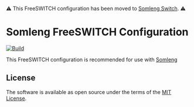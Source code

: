 ⚠️  This FreeSWITCH configuration has been moved to [Somleng Switch](https://github.com/somleng/somleng-switch/tree/develop/docker/freeswitch). ⚠️

# Somleng FreeSWITCH Configuration

[![Build](https://github.com/somleng/freeswitch-config/actions/workflows/build.yml/badge.svg)](https://github.com/somleng/freeswitch-config/actions/workflows/build.yml)

This FreeSWITCH configuration is recommended for use with [Somleng](http://www.somleng.org/)

## License

The software is available as open source under the terms of the [MIT License](http://opensource.org/licenses/MIT).
